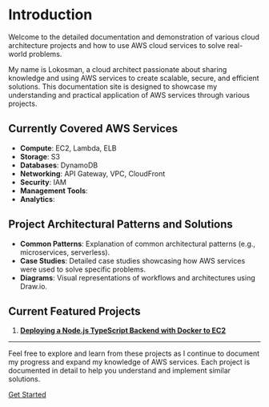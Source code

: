 # Introduction

Welcome to the detailed documentation and demonstration of various cloud architecture projects and how to use AWS cloud services to solve real-world problems.

My name is Lokosman, a cloud architect passionate about sharing knowledge and using AWS services to create scalable, secure, and efficient solutions. This documentation site is designed to showcase my understanding and practical application of AWS services through various projects.

## Currently Covered AWS Services
- **Compute**: EC2, Lambda, ELB
- **Storage**: S3
- **Databases**: DynamoDB
- **Networking**: API Gateway, VPC, CloudFront
- **Security**: IAM
- **Management Tools**:
- **Analytics**:

## Project Architectural Patterns and Solutions
- **Common Patterns**: Explanation of common architectural patterns (e.g., microservices, serverless).
- **Case Studies**: Detailed case studies showcasing how AWS services were used to solve specific problems.
- **Diagrams**: Visual representations of workflows and architectures using  Draw.io.

## Current Featured Projects

1. **[Deploying a Node.js TypeScript Backend with Docker to EC2](projects/nodejs-typescript-docker-ec2.md)**

---

Feel free to explore and learn from these projects as I continue to document my progress and expand my knowledge of AWS services. Each project is documented in detail to help you understand and implement similar solutions.

[Get Started](#home)
